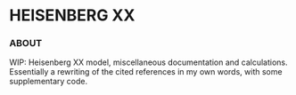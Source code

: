 # HEISENBERG XX

### ABOUT

WIP: Heisenberg XX model, miscellaneous documentation and calculations. Essentially a rewriting of the cited references in my own words, with some supplementary code.